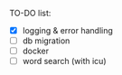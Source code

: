 TO-DO list:

- [x] logging & error handling
- [ ] db migration
- [ ] docker
- [ ] word search (with icu)
